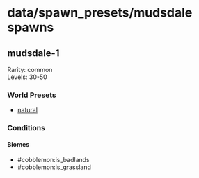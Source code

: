 # data/spawn_presets/mudsdale spawns  
  
## mudsdale-1  
Rarity: common  
Levels: 30-50  
  
### World Presets  
* [natural](/data/world_presets/natural.md)  
  
### Conditions  
  
#### Biomes  
  * #cobblemon:is_badlands
  * #cobblemon:is_grassland
  
